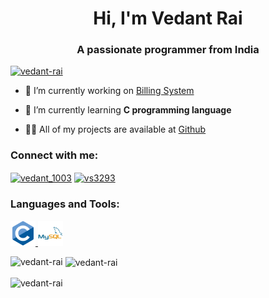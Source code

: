 <h1 align="center">Hi, I'm Vedant Rai</h1>
<h3 align="center">A passionate programmer from India</h3>

<p align="left"> <a href="https://github.com/ryo-ma/github-profile-trophy"><img src="https://github-profile-trophy.vercel.app/?username=vedant-rai&theme=algolia" alt="vedant-rai" /></a> </p>

- 🔭 I’m currently working on [Billing System](https://github.com/Vedant-rai/Billing-System)

- 🌱 I’m currently learning **C programming language**

- 👨‍💻 All of my projects are available at [Github](https://github.com/Vedant-rai?tab=repositories)

<h3 align="left">Connect with me:</h3>
<p align="left">
<a href="https://instagram.com/vedant_1003" target="blank"><img align="center" src="https://raw.githubusercontent.com/rahuldkjain/github-profile-readme-generator/master/src/images/icons/Social/instagram.svg" alt="vedant_1003" height="30" width="40" /></a>
<a href="https://www.hackerrank.com/vs3293" target="blank"><img align="center" src="https://raw.githubusercontent.com/rahuldkjain/github-profile-readme-generator/master/src/images/icons/Social/hackerrank.svg" alt="vs3293" height="30" width="40" /></a>
</p>

<h3 align="left">Languages and Tools:</h3>
<p align="left"> <a href="https://www.cprogramming.com/" target="_blank" rel="noreferrer"> <img src="https://raw.githubusercontent.com/devicons/devicon/master/icons/c/c-original.svg" alt="c" width="40" height="40"/> </a> <a href="https://www.mysql.com/" target="_blank" rel="noreferrer"> <img src="https://raw.githubusercontent.com/devicons/devicon/master/icons/mysql/mysql-original-wordmark.svg" alt="mysql" width="40" height="40"/> </a> </p>

<p><img align="left" src="https://github-readme-stats.vercel.app/api/top-langs?username=vedant-rai&show_icons=true&theme=dark&locale=en&layout=compact" alt="vedant-rai" /></p>

<p>&nbsp;<img align="center" src="https://github-readme-stats.vercel.app/api?username=vedant-rai&show_icons=true&theme=dark&locale=en" alt="vedant-rai" /></p>

<p><img align="center" src="https://github-readme-streak-stats.herokuapp.com/?user=vedant-rai&theme=dark" alt="vedant-rai" /></p>
